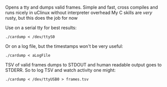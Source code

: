 Opens a tty and dumps valid frames.
Simple and fast, cross compiles and runs nicely in uClinux without interpreter overhead
My C skills are _very_ rusty, but this does the job for now

Use on a serial tty for best results:

    ./cardump < /dev/ttyS0

Or on a log file, but the timestamps won't be very useful:

    ./cardump < aLogFile 


TSV of valid frames dumps to STDOUT and human readable output goes to STDERR.
So to log TSV and watch activity one might:

    ./cardump < /dev/ttyUSB0 > frames.tsv
    
    
